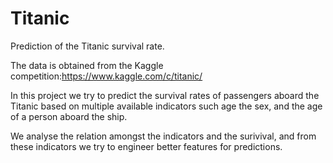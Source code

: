 # Titanic    
Prediction of the Titanic survival rate.    

The data is obtained from the Kaggle competition:https://www.kaggle.com/c/titanic/    


In this project we try to predict the survival rates of passengers aboard the Titanic based on multiple available indicators such age the sex, and the age of a person aboard the ship.    

We analyse the relation amongst the indicators and the surivival, and from these indicators we try to engineer better features for predictions.
